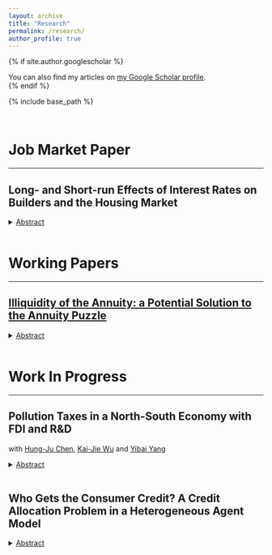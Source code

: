```yaml
---
layout: archive
title: "Research"
permalink: /research/
author_profile: true
---
```


{% if site.author.googlescholar %}
  <div class="wordwrap">You can also find my articles on <a href="{{site.author.googlescholar}}">my Google Scholar profile</a>.</div>
{% endif %}

{% include base_path %}

<head>
  <meta charset="UTF-8">
  <title>Katex</title>
  <link rel="stylesheet" href="https://cdn.jsdelivr.net/npm/katex@0.11.1/dist/katex.min.css" integrity="sha384-zB1R0rpPzHqg7Kpt0Aljp8JPLqbXI3bhnPWROx27a9N0Ll6ZP/+DiW/UqRcLbRjq" crossorigin="anonymous">
  <script defer src="https://cdn.jsdelivr.net/npm/katex@0.11.1/dist/katex.min.js" integrity="sha384-y23I5Q6l+B6vatafAwxRu/0oK/79VlbSz7Q9aiSZUvyWYIYsd+qj+o24G5ZU2zJz" crossorigin="anonymous"></script>
  <script defer src="https://cdn.jsdelivr.net/npm/katex@0.11.1/dist/contrib/auto-render.min.js" integrity="sha384-kWPLUVMOks5AQFrykwIup5lo0m3iMkkHrD0uJ4H5cjeGihAutqP0yW0J6dpFiVkI" crossorigin="anonymous" onload="renderMathInElement(document.body);"></script>
</head>



<br>

# Job Market Paper
***

## Long- and Short-run Effects of Interest Rates on Builders and the Housing Market

<details>
    <summary><u>Abstract</u></summary><p> 
  This paper shows effects of real interest rates on builders and the housing market in the long run and during the transitional dynamics under fixed-rate mortgages (FRM). I develop a heterogeneous agent model with different structures of mortgages and liquid assets, lumpy adjustment of housing, and the construction sector with time to build to decompose effects of interest rates on housing prices. I find that, in a long-run stationary equilibrium, there are heterogeneous response of policy functions of households and the distribution effect affecting the housing demand, while an increase in interest rates always deter construction. When interest rates temporarily increase, the distribution effect is weak since it needs time for households to shift to the new distribution. Therefore, the negative response of builders can partially offset or  overturn the decrease of price from a lower demand in the short run. I show that the housing price dynamics can be opposite between economies with and without the builder. By calibrating the model, instead of the lock-in effect, builders' negative response to interest rates is the main force of the recent high housing price under rising rates.  
</p>
</details> <br> 

# Working Papers
***

## [Illiquidity of the Annuity: a Potential Solution to the Annuity Puzzle](https://juilinchen.github.io/files/Draft_Annuity_Puzzle.pdf) 

<details>
    <summary><u>Abstract</u></summary>
    <p>Annuity puzzle refers to the inconsistency between theoretical results and empirical data on annuity demand. In this paper, we construct a monetary general equilibrium dynastic model with money and annuities. There are two dimensions of an asset: return and liquidity. The bequest motive is an important factor that lowers liquidity of annuity. When the liquidity of annuities is too low, it would generate a theoretical result in which the annuity accounts for almost zero percent in the retirement wealth. A higher inflation rate reduces the value of money, and a stronger bequest motive reduces the liquidity of the annuity. Consequently, a higher bequest motive and a lower inflation rate reduce the demand for the annuity, which generates the theoretical result being consistent with empirical data.
</p>
</details> <br> 


# Work In Progress
***

## Pollution Taxes in a North-South Economy with FDI and R&D
with [Hung-Ju Chen](https://hjcntu.weebly.com), [Kai-Jie Wu](https://sites.google.com/view/kai-jiewu/) and [Yibai Yang](https://yibaiyang.weebly.com)

<details>
    <summary><u>Abstract</u></summary><p> 
    
</p>
</details> <br> 

## Who Gets the Consumer Credit? A Credit Allocation Problem in a Heterogeneous Agent Model

<details>
    <summary><u>Abstract</u></summary><p> 
    
</p>
</details> <br> 

